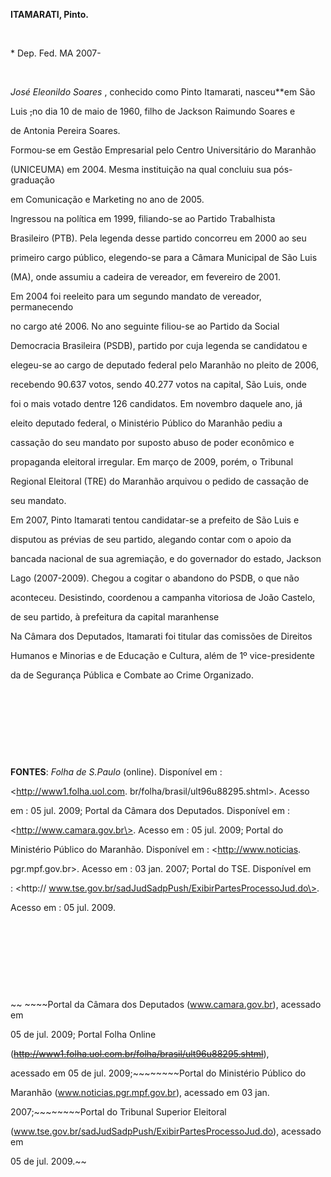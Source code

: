 **ITAMARATI, Pinto.**



 



\* Dep. Fed. MA 2007-



 



*José Eleonildo Soares* , conhecido como Pinto Itamarati, nasceu**em São

Luis ~~,~~no dia 10 de maio de 1960, filho de Jackson Raimundo Soares e

de Antonia Pereira Soares.



Formou-se em Gestão Empresarial pelo Centro Universitário do Maranhão

(UNICEUMA) em 2004. Mesma instituição na qual concluiu sua pós-graduação

em Comunicação e Marketing no ano de 2005.



Ingressou na política em 1999, filiando-se ao Partido Trabalhista

Brasileiro (PTB). Pela legenda desse partido concorreu em 2000 ao seu

primeiro cargo público, elegendo-se para a Câmara Municipal de São Luis

(MA), onde assumiu a cadeira de vereador, em fevereiro de 2001.



Em 2004 foi reeleito para um segundo mandato de vereador, permanecendo

no cargo até 2006. No ano seguinte filiou-se ao Partido da Social

Democracia Brasileira (PSDB), partido por cuja legenda se candidatou e

elegeu-se ao cargo de deputado federal pelo Maranhão no pleito de 2006,

recebendo 90.637 votos, sendo 40.277 votos na capital, São Luis, onde

foi o mais votado dentre 126 candidatos. Em novembro daquele ano, já

eleito deputado federal, o Ministério Público do Maranhão pediu a

cassação do seu mandato por suposto abuso de poder econômico e

propaganda eleitoral irregular. Em março de 2009, porém, o Tribunal

Regional Eleitoral (TRE) do Maranhão arquivou o pedido de cassação de

seu mandato.



Em 2007, Pinto Itamarati tentou candidatar-se a prefeito de São Luis e

disputou as prévias de seu partido, alegando contar com o apoio da

bancada nacional de sua agremiação, e do governador do estado, Jackson

Lago (2007-2009). Chegou a cogitar o abandono do PSDB, o que não

aconteceu. Desistindo, coordenou a campanha vitoriosa de João Castelo,

de seu partido, à prefeitura da capital maranhense



Na Câmara dos Deputados, Itamarati foi titular das comissões de Direitos

Humanos e Minorias e de Educação e Cultura, além de 1º vice-presidente

da de Segurança Pública e Combate ao Crime Organizado.



 



 



 



 



**FONTES**: *Folha de S.Paulo* (online). Disponível em :

\<http://www1.folha.uol.com. br/folha/brasil/ult96u88295.shtml\>. Acesso

em : 05 jul. 2009; Portal da Câmara dos Deputados. Disponível em :

\<http://www.camara.gov.br\>. Acesso em : 05 jul. 2009; Portal do

Ministério Público do Maranhão. Disponível em : \<http://www.noticias.

pgr.mpf.gov.br\>. Acesso em : 03 jan. 2007; Portal do TSE. Disponível em

: \<http:// www.tse.gov.br/sadJudSadpPush/ExibirPartesProcessoJud.do\>.

Acesso em : 05 jul. 2009.



 



 



 



 



~~ ~~~~Portal da Câmara dos Deputados (www.camara.gov.br), acessado em

05 de jul. 2009; Portal Folha Online

(~~~~http://www1.folha.uol.com.br/folha/brasil/ult96u88295.shtml~~~~),

acessado em 05 de jul. 2009;~~~~~~~~Portal do Ministério Público do

Maranhão (www.noticias.pgr.mpf.gov.br), acessado em 03 jan.

2007;~~~~~~~~Portal do Tribunal Superior Eleitoral

(www.tse.gov.br/sadJudSadpPush/ExibirPartesProcessoJud.do), acessado em

05 de jul. 2009.~~

